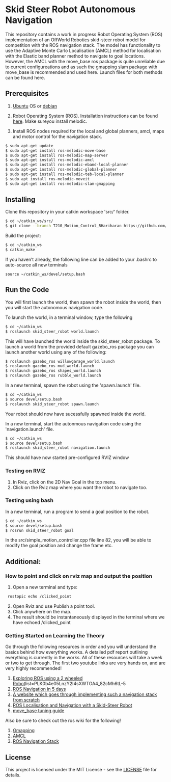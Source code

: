 # Skid Steer Robot Autonomous Navigation 
This repository contains a  work in progress Robot Operating System (ROS) implementation of an OffWorld Robotics skid-steer robot model for competition with the ROS navigation stack.
The model has functionality to use the Adaptive Monte Carlo Localisation (AMCL) method for localisation with the Elastic band planner method to navigate to goal locations. However, the AMCL with the move_base ros package is quite unreliable due to current configureations and as such the gmapping slam package with move_base is recommended and used here. Launch files for both methods can be found here.

## Prerequisites

1. [Ubuntu](https://www.ubuntu.com/) OS or [debian](https://www.debian.org/distrib/)

2. Robot Operating System (ROS). Installation instructions can be found [here](http://wiki.ros.org/ROS/Installation). Make sureyou install melodic.

3. Install ROS nodes required for the local and global planners, amcl, maps and motor control for the navigation stack.

```sh
$ sudo apt-get update
$ sudo apt-get install ros-melodic-move-base
$ sudo apt-get install ros-melodic-map-server
$ sudo apt-get install ros-melodic-amcl
$ sudo apt-get install ros-melodic-eband-local-planner
$ sudo apt-get install ros-melodic-global-planner
$ sudo apt-get install ros-melodic-teb-local-planner 
$ sudo apt install ros-melodic-moveit
$ sudo apt-get install ros-melodic-slam-gmapping
```

## Installing

Clone this repository in your catkin workspace 'src/' folder.

```sh
$ cd ~/catkin_ws/src/
$ git clone --branch T210_Motion_Control_RHariharan https://github.com/Offworld-Robotics/bandicoot_software.git
```

Build the project:
```sh
$ cd ~/catkin_ws
$ catkin_make
```

If you haven’t already, the following line can be added to your .bashrc to auto-source all new terminals
```
source ~/catkin_ws/devel/setup.bash
```

## Run the Code
You will first launch the world, then spawn the robot inside the world, then you will start the autonomous navigation code.

To launch the world, in a terminal window, type the following
```sh
$ cd ~/catkin_ws
$ roslaunch skid_steer_robot world.launch
```
This will have launched the world inside the skid_steer_robot package.
To launch a world from the provided default gazebo_ros package you can launch another world using any of the following:
```sh
$ roslaunch gazebo_ros willowgarage_world.launch
$ roslaunch gazebo_ros mud_world.launch
$ roslaunch gazebo_ros shapes_world.launch
$ roslaunch gazebo_ros rubble_world.launch
```

In a new terminal, spawn the robot using the 'spawn.launch' file.
```sh
$ cd ~/catkin_ws
$ source devel/setup.bash
$ roslaunch skid_steer_robot spawn.launch
```
Your robot should now have sucessfully spawned inside the world.

In a new terminal, start the autonmous navigation code using the 'navigation.launch' file.
```sh
$ cd ~/catkin_ws
$ source devel/setup.bash
$ roslaunch skid_steer_robot navigation.launch
```
This should have now started pre-configured RVIZ window

### Testing on RVIZ

1. In Rviz, click on the 2D Nav Goal in the top menu. 
2. Click on the Rviz map where you want the robot to navigate too. 

### Testing using bash
In a new terminal, run a program to send a goal position to the robot.
```sh
$ cd ~/catkin_ws
$ source devel/setup.bash
$ rosrun skid_steer_robot goal
```
In the src/simple_motion_controller.cpp file line 82, you will be able to modify the goal position and change the frame etc.

## Additional: 
### How to point and click on rviz map and output the position
1. Open a new terminal and type:
```sh
 rostopic echo /clicked_point
```
2. Open Rviz and use Publish a point tool.
3. Click anywhere on the map.
4. The result should be instantaneously displayed in the terminal where we have echoed /clicked_point

### Getting Started on Learning the Theory
Go through the following resources in order and you will understand the basics behind how everything works. A detailed pdf report outlining everything is currently in the works. All of these resources will take a week or two to get through. The first two youtube links are very hands on, and are very highly recommended!

1. [Exploring ROS using a 2 wheeled Robot](https://www.youtube.com/playlist?)list=PLK0b4e05LnzY2I4sXWTOA4_82cMh6tL-5
2. [ROS Navigation in 5 days](https://www.youtube.com/playlist?list=PLiiw0aSVHcAkF26qR6Q7x6RlLAL6-vuF3) 
3. [A website which goes through implementing such a navigation stack from scratch](http://moorerobots.com/blog)
4. [ROS Localisation and Navigation with a Skid-Steer Robot](https://www.haidynmcleod.com/ros-skid-steer-navigation)
5. [move_base tuning guide](http://kaiyuzheng.me/documents/navguide.pdf)

Also be sure to check out the ros wiki for the following!
1. [Gmapping](http://wiki.ros.org/gmapping)
2. [AMCL](http://wiki.ros.org/amcl)
3. [ROS Navigation Stack](http://wiki.ros.org/navigation)


## License

This project is licensed under the MIT License - see the [LICENSE](LICENSE) file for details.
